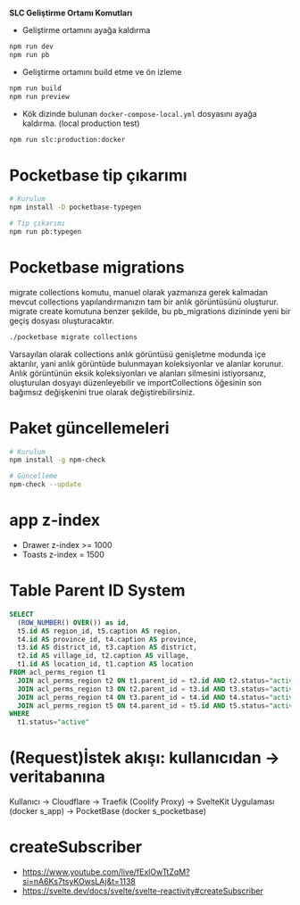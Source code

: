 **SLC Geliştirme Ortamı Komutları**

- Geliştirme ortamını ayağa kaldırma

```bash
npm run dev
npm run pb
```

- Geliştirme ortamını build etme ve ön izleme

```bash
npm run build
npm run preview
```

- Kök dizinde bulunan `docker-compose-local.yml` dosyasını ayağa kaldırma. (local production test)

```bash
npm run slc:production:docker
```

# Pocketbase tip çıkarımı

```bash
# Kurulum
npm install -D pocketbase-typegen
```

```bash
# Tip çıkarımı
npm run pb:typegen
```

# Pocketbase migrations

migrate collections komutu, manuel olarak yazmanıza gerek kalmadan mevcut collections yapılandırmanızın tam bir anlık görüntüsünü oluşturur. migrate create komutuna benzer şekilde, bu pb_migrations dizininde yeni bir geçiş dosyası oluşturacaktır.

```bash
./pocketbase migrate collections
```

Varsayılan olarak collections anlık görüntüsü genişletme modunda içe aktarılır, yani anlık görüntüde bulunmayan koleksiyonlar ve alanlar korunur. Anlık görüntünün eksik koleksiyonları ve alanları silmesini istiyorsanız, oluşturulan dosyayı düzenleyebilir ve importCollections öğesinin son bağımsız değişkenini true olarak değiştirebilirsiniz.

# Paket güncellemeleri

```bash
# Kurulum
npm install -g npm-check
```

```bash
# Güncelleme
npm-check --update
```

# app z-index

- Drawer z-index >= 1000
- Toasts z-index = 1500

# Table Parent ID System

```sql
SELECT
  (ROW_NUMBER() OVER()) as id,
  t5.id AS region_id, t5.caption AS region,
  t4.id AS province_id, t4.caption AS province,
  t3.id AS district_id, t3.caption AS district,
  t2.id AS village_id, t2.caption AS village,
  t1.id AS location_id, t1.caption AS location
FROM acl_perms_region t1
  JOIN acl_perms_region t2 ON t1.parent_id = t2.id AND t2.status="active"
  JOIN acl_perms_region t3 ON t2.parent_id = t3.id AND t3.status="active"
  JOIN acl_perms_region t4 ON t3.parent_id = t4.id AND t4.status="active"
  JOIN acl_perms_region t5 ON t4.parent_id = t5.id AND t5.status="active"
WHERE
  t1.status="active"
```

# (Request)İstek akışı: kullanıcıdan → veritabanına

Kullanıcı → Cloudflare → Traefik (Coolify Proxy) → SvelteKit Uygulaması (docker s_app) → PocketBase (docker s_pocketbase)

# createSubscriber

- https://www.youtube.com/live/fExlOwTtZqM?si=nA6Ks7tsyKOwsLAj&t=1138
- https://svelte.dev/docs/svelte/svelte-reactivity#createSubscriber
